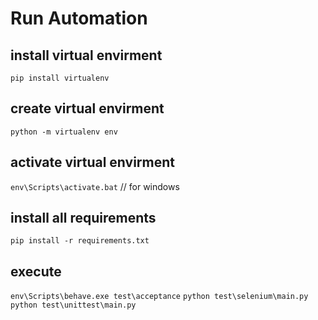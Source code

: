 # Run Automation

## install virtual envirment
`pip install virtualenv`

## create virtual envirment
`python -m virtualenv env`

## activate virtual envirment
`env\Scripts\activate.bat` // for windows

## install all requirements
`pip install -r requirements.txt`

## execute
`env\Scripts\behave.exe test\acceptance`
`python test\selenium\main.py`
`python test\unittest\main.py`

